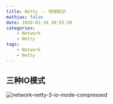 ```yaml
---
title: Netty -- 领域知识
mathjax: false
date: 2020-02-10 20:55:50
categories:
    - Network
    - Netty
tags:
    - Network
    - Netty
---
```


## 三种IO模式
![network-netty-3-io-mode-compressed](https://network-netty-1253868755.cos.ap-guangzhou.myqcloud.com/network-netty-3-io-mode-compressed.png)

<!-- more -->
